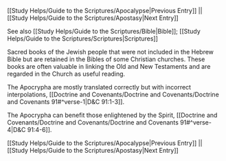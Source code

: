 [[Study Helps/Guide to the Scriptures/Apocalypse|Previous Entry]]  ||  [[Study Helps/Guide to the Scriptures/Apostasy|Next Entry]]

 See also [[Study Helps/Guide to the Scriptures/Bible|Bible]]; [[Study Helps/Guide to the Scriptures/Scriptures|Scriptures]]

 Sacred books of the Jewish people that were not included in the Hebrew Bible but are retained in the Bibles of some Christian churches. These books are often valuable in linking the Old and New Testaments and are regarded in the Church as useful reading.

 The Apocrypha are mostly translated correctly but with incorrect interpolations, [[Doctrine and Covenants/Doctrine and Covenants/Doctrine and Covenants 91#^verse-1|D&C 91:1-3]].

 The Apocrypha can benefit those enlightened by the Spirit, [[Doctrine and Covenants/Doctrine and Covenants/Doctrine and Covenants 91#^verse-4|D&C 91:4-6]].

[[Study Helps/Guide to the Scriptures/Apocalypse|Previous Entry]]  ||  [[Study Helps/Guide to the Scriptures/Apostasy|Next Entry]]